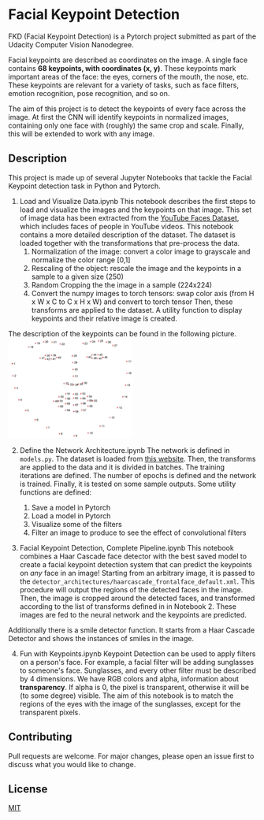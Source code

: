 # Facial Keypoint Detection

FKD (Facial Keypoint Detection) is a Pytorch project submitted as part of the Udacity Computer Vision Nanodegree. 

Facial keypoints are described as coordinates on the image. A single face contains **68 keypoints, with coordinates (x, y)**.  These keypoints mark important areas of the face: the eyes, corners of the mouth, the nose, etc. These keypoints are relevant for a variety of tasks, such as face filters, emotion recognition, pose recognition, and so on.

The aim of this project is to detect the keypoints of every face across the image. At first the CNN will identify keypoints in normalized images, containing only one face with (roughly) the same crop and scale. Finally, this will be extended to work with any image.

## Description

This project is made up of several Jupyter Notebooks that tackle the Facial Keypoint detection task in Python and Pytorch. 

1. Load and Visualize Data.ipynb
This notebook describes the first steps to load and visualize the images and the keypoints on that image. This set of image data has been extracted from the [YouTube Faces Dataset](https://www.cs.tau.ac.il/~wolf/ytfaces/), which includes faces of people in YouTube videos. This notebook contains a more detailed description of the dataset. The dataset is loaded together with the transformations that pre-process the data.
	1. Normalization of the image: convert a color image to grayscale and normalize the color range [0,1]
	2. Rescaling of the object: rescale the image and the keypoints in a sample to a given size (250)
	3. Random Cropping the the image in a sample (224x224)
	4. Convert the numpy images to torch tensors: swap color axis (from H x W x C to C x H x W) and convert to torch tensor
Then, these transforms are applied to the dataset. A utility function to display keypoints and their relative image is created.

The description of the keypoints can be found in the following picture.
<img src="images/landmarks_numbered.jpg" width=50% height=50%/>


2. Define the Network Architecture.ipynb
The network is defined in `models.py`. The dataset is loaded from [this website]( https://s3.amazonaws.com/video.udacity-data.com/topher/2018/May/5aea1b91_train-test-data/train-test-data.zip). Then, the transforms are applied to the data and it is divided in batches. The training iterations are defined. The number of epochs is defined and the network is trained. Finally, it is tested on some sample outputs. Some utility functions are defined:
	1. Save a model in Pytorch
	2. Load a model in Pytorch
	3. Visualize some of the filters
	4. Filter an image to produce to see the effect of convolutional filters


3. Facial Keypoint Detection, Complete Pipeline.ipynb
This notebook combines a Haar Cascade face detector with the best saved model to create a facial keypoint detection system that can predict the keypoints on *any* face in an image! Starting from an arbitrary image, it is passed to the `detector_architectures/haarcascade_frontalface_default.xml`. This procedure will output the regions of the detected faces in the image. Then, the image is cropped around the detected faces, and transformed according to the list of transforms defined in in Notebook 2. These images are fed to the neural network and the keypoints are predicted.

Additionally there is a smile detector function. It starts from a Haar Cascade Detector and shows the instances of smiles in the image. 

4. Fun with Keypoints.ipynb
Keypoint Detection can be used to apply filters on a person's face. For example, a facial filter will be adding sunglasses to someone's face. Sunglasses, and every other filter must be described by 4 dimensions. We have RGB colors and alpha, information about **transparency**. If alpha is 0, the pixel is transparent, otherwise it will be (to some degree) visible. The aim of this notebook is to match the regions of the eyes with the image of the sunglasses, except for the transparent pixels. 


## Contributing
Pull requests are welcome. For major changes, please open an issue first to discuss what you would like to change.

## License
[MIT](https://choosealicense.com/licenses/mit/)
